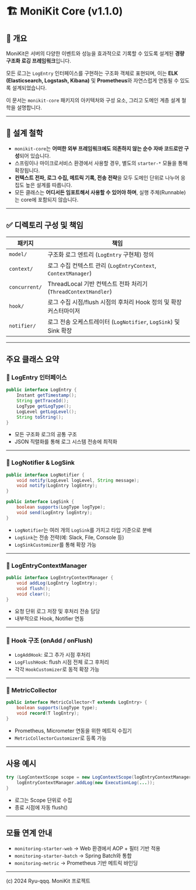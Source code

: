 # 🏗️ MoniKit Core (v1.1.0)

## 📌 개요
MoniKit은 서버의 다양한 이벤트와 성능을 효과적으로 기록할 수 있도록 설계된 **경량 구조화 로깅 프레임워크**입니다.

모든 로그는 `LogEntry` 인터페이스를 구현하는 구조화 객체로 표현되며,
이는 **ELK (Elasticsearch, Logstash, Kibana)** 및 **Prometheus**와 자연스럽게 연동될 수 있도록 설계되었습니다.

이 문서는 `monikit-core` 패키지의 아키텍처와 구성 요소, 그리고 도메인 계층 설계 철학을 설명합니다.

---

## 🚧 설계 철학

- `monikit-core`는 **어떠한 외부 프레임워크에도 의존하지 않는 순수 자바 코드로만 구성**되어 있습니다.
- 스프링이나 마이크로서비스 환경에서 사용할 경우, 별도의 `starter-*` 모듈을 통해 확장됩니다.
- **컨텍스트 전파, 로그 수집, 메트릭 기록, 전송 전략**을 모두 도메인 단위로 나누어 응집도 높은 설계를 따릅니다.
- 모든 클래스는 **어디서든 임포트해서 사용할 수 있어야 하며**, 실행 주체(Runnable)는 core에 포함되지 않습니다.

---

## ✅ 디렉토리 구성 및 책임

| 패키지 | 책임 |
|--------|------|
| `model/` | 구조화 로그 엔트리 (`LogEntry` 구현체) 정의 |
| `context/` | 로그 수집 컨텍스트 관리 (`LogEntryContext`, `ContextManager`) |
| `concurrent/` | ThreadLocal 기반 컨텍스트 전파 처리기 (`ThreadContextHandler`) |
| `hook/` | 로그 수집 시점/flush 시점의 후처리 Hook 정의 및 확장 커스터마이저 |
| `notifier/` | 로그 전송 오케스트레이터 (`LogNotifier`, `LogSink`) 및 Sink 확장 |

---

## 주요 클래스 요약

### 🔹 LogEntry 인터페이스
```java
public interface LogEntry {
    Instant getTimestamp();
    String getTraceId();
    LogType getLogType();
    LogLevel getLogLevel();
    String toString();
}
```
- 모든 구조화 로그의 공통 구조
- JSON 직렬화를 통해 로그 시스템 전송에 최적화

---

### 🔹 LogNotifier & LogSink
```java
public interface LogNotifier {
    void notify(LogLevel logLevel, String message);
    void notify(LogEntry logEntry);
}

public interface LogSink {
    boolean supports(LogType logType);
    void send(LogEntry logEntry);
}
```
- `LogNotifier`는 여러 개의 `LogSink`를 가지고 타입 기준으로 분배
- `LogSink`는 전송 전략(예: Slack, File, Console 등)
- `LogSinkCustomizer`를 통해 확장 가능

---

### 🔹 LogEntryContextManager
```java
public interface LogEntryContextManager {
    void addLog(LogEntry logEntry);
    void flush();
    void clear();
}
```
- 요청 단위 로그 저장 및 후처리 전송 담당
- 내부적으로 Hook, Notifier 연동

---

### 🔹 Hook 구조 (onAdd / onFlush)
- `LogAddHook`: 로그 추가 시점 후처리
- `LogFlushHook`: flush 시점 전체 로그 후처리
- 각각 `HookCustomizer`로 동적 확장 가능

---

### 🔹 MetricCollector
```java
public interface MetricCollector<T extends LogEntry> {
    boolean supports(LogType type);
    void record(T logEntry);
}
```
- Prometheus, Micrometer 연동을 위한 메트릭 수집기
- `MetricCollectorCustomizer`로 등록 가능

---

## 사용 예시
```java
try (LogContextScope scope = new LogContextScope(logEntryContextManager)) {
    logEntryContextManager.addLog(new ExecutionLog(...));
}
```
- 로그는 Scope 단위로 수집
- 종료 시점에 자동 flush()

---

## 모듈 연계 안내

- `monitoring-starter-web` → Web 환경에서 AOP + 필터 기반 적용
- `monitoring-starter-batch` → Spring Batch와 통합
- `monitoring-metric` → Prometheus 기반 메트릭 바인딩

---

(c) 2024 Ryu-qqq. MoniKit 프로젝트
